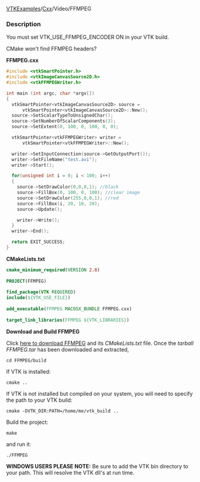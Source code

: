 [VTKExamples](/home/)/[Cxx](/Cxx)/Video/FFMPEG

### Description
You must set
VTK_USE_FFMPEG_ENCODER ON
in your VTK build.

CMake won't find FFMPEG headers?

**FFMPEG.cxx**
```c++
#include <vtkSmartPointer.h>
#include <vtkImageCanvasSource2D.h>
#include <vtkFFMPEGWriter.h>

int main (int argc, char *argv[])
{
  vtkSmartPointer<vtkImageCanvasSource2D> source =
      vtkSmartPointer<vtkImageCanvasSource2D>::New();
  source->SetScalarTypeToUnsignedChar();
  source->SetNumberOfScalarComponents(3);
  source->SetExtent(0, 100, 0, 100, 0, 0);

  vtkSmartPointer<vtkFFMPEGWriter> writer =
      vtkSmartPointer<vtkFFMPEGWriter>::New();

  writer->SetInputConnection(source->GetOutputPort());
  writer->SetFileName("test.avi");
  writer->Start();

  for(unsigned int i = 0; i < 100; i++)
  {
    source->SetDrawColor(0,0,0,1); //black
    source->FillBox(0, 100, 0, 100); //clear image
    source->SetDrawColor(255,0,0,1); //red
    source->FillBox(i, 20, 10, 20);
    source->Update();

    writer->Write();
  }
  writer->End();

  return EXIT_SUCCESS;
}
```
**CMakeLists.txt**
```cmake
cmake_minimum_required(VERSION 2.8)
 
PROJECT(FFMPEG)
 
find_package(VTK REQUIRED)
include(${VTK_USE_FILE})
 
add_executable(FFMPEG MACOSX_BUNDLE FFMPEG.cxx)
 
target_link_libraries(FFMPEG ${VTK_LIBRARIES})
```

**Download and Build FFMPEG**

Click [here to download FFMPEG](https://github.com/lorensen/VTKWikiExamplesTarballs/raw/master/FFMPEG.tar) and its *CMakeLists.txt* file.
Once the *tarball FFMPEG.tar* has been downloaded and extracted,
```
cd FFMPEG/build 
```
If VTK is installed:
```
cmake ..
```
If VTK is not installed but compiled on your system, you will need to specify the path to your VTK build:
```
cmake -DVTK_DIR:PATH=/home/me/vtk_build ..
```
Build the project:
```
make
```
and run it:
```
./FFMPEG
```
**WINDOWS USERS PLEASE NOTE:** Be sure to add the VTK bin directory to your path. This will resolve the VTK dll's at run time.

